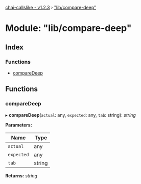 [chai-callslike - v1.2.3](../README.md) › ["lib/compare-deep"](_lib_compare_deep_.md)

# Module: "lib/compare-deep"

## Index

### Functions

* [compareDeep](_lib_compare_deep_.md#comparedeep)

## Functions

###  compareDeep

▸ **compareDeep**(`actual`: any, `expected`: any, `tab`: string): *string*

**Parameters:**

Name | Type |
------ | ------ |
`actual` | any |
`expected` | any |
`tab` | string |

**Returns:** *string*

